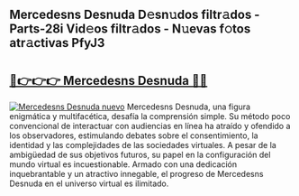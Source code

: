 ## Mercedesns Desnuda D𝚎sn𝚞dos filtr𝚊dos - Parts-28i Vid𝚎os filtr𝚊dos - N𝚞evas f𝚘tos atr𝚊ctivas PfyJ3

# <h2><a href="http://mbc8ih8.tromn.icu/?c=Mercedesns+Desnuda">🔗👉👉👉 Mercedesns Desnuda 🔗🔗</a></h2>

[![Mercedesns Desnuda nuevo](https://i.imgur.com/pEAQMta.gif)](http://mbc8ih8.tromn.icu/?c=Mercedesns+Desnuda)
Mercedesns Desnuda, una figura enigmática y multifacética, desafía la comprensión simple. Su método poco convencional de interactuar con audiencias en línea ha atraído y ofendido a los observadores, estimulando debates sobre el consentimiento, la identidad y las complejidades de las sociedades virtuales. A pesar de la ambigüedad de sus objetivos futuros, su papel en la configuración del mundo virtual es incuestionable. Armado con una dedicación inquebrantable y un atractivo innegable, el progreso de Mercedesns Desnuda en el universo virtual es ilimitado.
